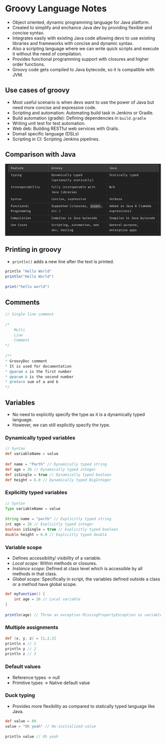 # Groovy Language Notes

- Object oriented, dynamic programming language for Java platform.
- Created to simplify and enchance Java dev by providing flexible and concise syntax.
- Integrates easily with existing Java code allowing devs to use existing libraries and frameworks with concise and dynamic syntax.
- Also a scripting language where we can write quick scripts and execute it without the need of compilation.
- Provides functional programming support with closures and higher order functions.
- Groovy code gets compiled to Java bytecode, so it is compatible with JVM.

## Use cases of groovy

- Most useful scenario is when devs want to use the power of Java but need more concise and expressive code.
- Scripting and automation: Automating build task in Jenkins or Gradle.
- Build automation (gradle): Defining dependencies in `build.gradle`
- Writing unit test for test automation.
- Web deb: Building RESTful web services with Grails.
- Domail specific language (DSLs)
- Scripting in CI: Scripting Jenkins pipelines.

## Comparison with Java

![Java vs groovy table](/images/java_vs_groovy.png)

## Printing in groovy

- `println()` adds a new line after the text is printed.

```groovy
println "Hello World"
println("Hello World")

print("hello world")
```

## Comments

```groovy
// Single line comment

/*
    Multi
    Line
    Comment
*/

/**
* GroovyDoc comment
* It is used for documentation
* @param a is the first number
* @param b is the second number
* @return sum of a and b
*/
```

## Variables

- No need to explicitly specify the type as it is a dynamically typed language.
- However, we can still explicitly specify the type.

### Dynamically typed variables

```groovy
// Syntax
def variableName = value

def name = "Parth" // Dynamically typed string
def age = 26 // Dynamically typed integer
def isSingle = true // Dynamically typed boolean
def height = 6.0 // Dynamically typed BigInteger
```

### Explicitly typed variables

```groovy
// Syntax
Type variableName = value

String name = "parth" // Explicitly typed string
int age = 26 // Explicitly typed integer
boolean isSingle = true // Explicitly typed boolean
double height = 6.0 // Explicitly typed double
```

### Variable scope

- Defines accessibility/ visibility of a variable.
- _Local scope:_ Within methods or closures.
- _Instance scope:_ Defined at class level which is accessible by all methods in that class.
- _Global scope:_ Specifically in script, the variables defined outside a class or a method have global scope.

```groovy
def myFunction() {
    int age = 26 // Local variable
}

println(age) // Throw an exception MissingPropertyException as variable age is out of the scope
```

### Multiple assignments

```groovy
def (x, y, z) = [1,2,3]
println x // 1
println y // 2
println z // 3
```

### Default values

- Reference types -> null
- Primitive types -> Native default value

### Duck typing

- Provides more flexibility as compared to statically typed language like Java.

```groovy
def value = 69
value = "Oh yeah" // Re-initialized value

println value // Oh yeah
```
